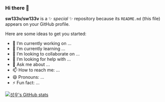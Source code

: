 ### Hi there 👋


**sw133v/sw133v** is a ✨ _special_ ✨ repository because its `README.md` (this file) appears on your GitHub profile.

Here are some ideas to get you started:

- 🔭 I’m currently working on ...
- 🌱 I’m currently learning ...
- 👯 I’m looking to collaborate on ...
- 🤔 I’m looking for help with ...
- 💬 Ask me about ...
- 📫 How to reach me: ...
- 😄 Pronouns: ...
- ⚡ Fun fact: ...

[![성우's GitHub stats](https://github-readme-stats.vercel.app/api?username=sw133v&show_icons=true&&theme=flag-india)](https://github.com/sw133v/github-readme-stats)

